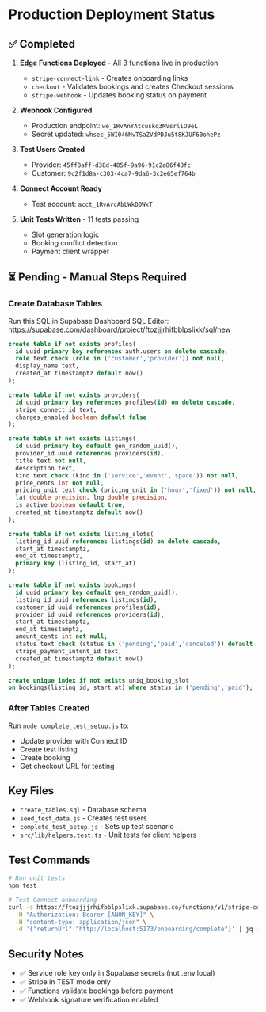 # Production Deployment Status

## ✅ Completed
1. **Edge Functions Deployed** - All 3 functions live in production
   - `stripe-connect-link` - Creates onboarding links
   - `checkout` - Validates bookings and creates Checkout sessions  
   - `stripe-webhook` - Updates booking status on payment

2. **Webhook Configured**
   - Production endpoint: `we_1RvAnYAtcuskq3MVsrliO9eL`
   - Secret updated: `whsec_5WI046MvTSaZVdPDJu5t8KJUF60ohePz`

3. **Test Users Created**
   - Provider: `45ff8aff-d38d-485f-9a96-91c2a86f48fc`
   - Customer: `9c2f1d8a-c303-4ca7-9da6-3c2e65ef764b`

4. **Connect Account Ready**
   - Test account: `acct_1RvArcAbLWkD0WxT`

5. **Unit Tests Written** - 11 tests passing
   - Slot generation logic
   - Booking conflict detection
   - Payment client wrapper

## ⏳ Pending - Manual Steps Required

### Create Database Tables
Run this SQL in Supabase Dashboard SQL Editor:
https://supabase.com/dashboard/project/ftozjjjrhifbblpslixk/sql/new

```sql
create table if not exists profiles(
  id uuid primary key references auth.users on delete cascade,
  role text check (role in ('customer','provider')) not null,
  display_name text,
  created_at timestamptz default now()
);

create table if not exists providers(
  id uuid primary key references profiles(id) on delete cascade,
  stripe_connect_id text,
  charges_enabled boolean default false
);

create table if not exists listings(
  id uuid primary key default gen_random_uuid(),
  provider_id uuid references providers(id),
  title text not null,
  description text,
  kind text check (kind in ('service','event','space')) not null,
  price_cents int not null,
  pricing_unit text check (pricing_unit in ('hour','fixed')) not null,
  lat double precision, lng double precision,
  is_active boolean default true,
  created_at timestamptz default now()
);

create table if not exists listing_slots(
  listing_id uuid references listings(id) on delete cascade,
  start_at timestamptz,
  end_at timestamptz,
  primary key (listing_id, start_at)
);

create table if not exists bookings(
  id uuid primary key default gen_random_uuid(),
  listing_id uuid references listings(id),
  customer_id uuid references profiles(id),
  provider_id uuid references providers(id),
  start_at timestamptz,
  end_at timestamptz,
  amount_cents int not null,
  status text check (status in ('pending','paid','canceled')) default 'pending',
  stripe_payment_intent_id text,
  created_at timestamptz default now()
);

create unique index if not exists uniq_booking_slot
on bookings(listing_id, start_at) where status in ('pending','paid');
```

### After Tables Created
Run `node complete_test_setup.js` to:
- Update provider with Connect ID
- Create test listing
- Create booking
- Get checkout URL for testing

## Key Files
- `create_tables.sql` - Database schema
- `seed_test_data.js` - Creates test users
- `complete_test_setup.js` - Sets up test scenario
- `src/lib/helpers.test.ts` - Unit tests for client helpers

## Test Commands
```bash
# Run unit tests
npm test

# Test Connect onboarding
curl -s https://ftozjjjrhifbblpslixk.supabase.co/functions/v1/stripe-connect-link \
  -H "Authorization: Bearer [ANON_KEY]" \
  -H "content-type: application/json" \
  -d '{"returnUrl":"http://localhost:5173/onboarding/complete"}' | jq -r '.url'
```

## Security Notes
- ✅ Service role key only in Supabase secrets (not .env.local)
- ✅ Stripe in TEST mode only
- ✅ Functions validate bookings before payment
- ✅ Webhook signature verification enabled